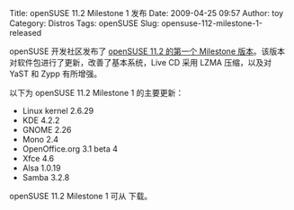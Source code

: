 Title: openSUSE 11.2 Milestone 1 发布
Date: 2009-04-25 09:57
Author: toy
Category: Distros
Tags: openSUSE
Slug: opensuse-112-milestone-1-released

openSUSE 开发社区发布了 [openSUSE 11.2 的第一个 Milestone
版本](http://news.opensuse.org/2009/04/24/opensuse-112-milestone-1-released/)。该版本对软件包进行了更新，改善了基本系统，Live
CD 采用 LZMA 压缩，以及对 YaST 和 Zypp 有所增强。

以下为 openSUSE 11.2 Milestone 1 的主要更新：

* Linux kernel 2.6.29  
* KDE 4.2.2  
* GNOME 2.26  
* Mono 2.4  
* OpenOffice.org 3.1 beta 4  
* Xfce 4.6  
* Alsa 1.0.19  
* Samba 3.2.8

openSUSE 11.2 Milestone 1 可从 下载。

